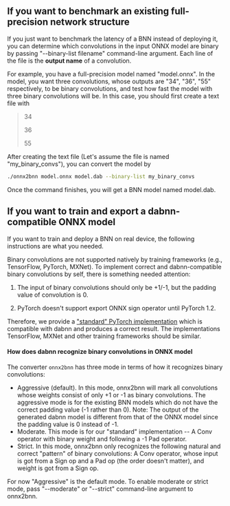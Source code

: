 ## If you want to benchmark an existing full-precision network structure

If you just want to benchmark the latency of a BNN instead of deploying it, you can determine which convolutions in the input ONNX model are binary by passing "--binary-list filename" command-line argument. Each line of the file is the **output name** of a convolution.

For example, you have a full-precision model named "model.onnx". In the model, you want three convolutions, whose outputs are "34", "36", "55" respectively, to be binary convolutions, and test how fast the model with three binary convolutions will be. In this case, you should first create a text file with

> 34
>
> 36
>
> 55

After creating the text file (Let's assume the file is named "my_binary_convs"), you can convert the model by

```bash
./onnx2bnn model.onnx model.dab --binary-list my_binary_convs
```

Once the command finishes, you will get a BNN model named model.dab.

## If you want to train and export a dabnn-compatible ONNX model

If you want to train and deploy a BNN on real device, the following instructions are what you needed.

Binary convolutions are not supported natively by training frameworks (e.g., TensorFlow, PyTorch, MXNet). To implement correct and dabnn-compatible binary convolutions by self, there is something needed attention:

1. The input of binary convolutions should only be +1/-1, but the padding value of convolution is 0.

2. PyTorch doesn't support export ONNX sign operator until PyTorch 1.2.

Therefore, we provide a ["standard" PyTorch implementation](https://gist.github.com/daquexian/7db1e7f1e0a92ab13ac1ad028233a9eb) which is compatible with dabnn and produces a correct result. The implementations TensorFlow, MXNet and other training frameworks should be similar. 

#### How does dabnn recognize binary convolutions in ONNX model

The converter `onnx2bnn` has three mode in terms of how it recognizes binary convolutions:

* Aggressive (default). In this mode, onnx2bnn will mark all convolutions whose weights consist of only +1 or -1 as binary convolutions. The aggressive mode is for the existing BNN models which do not have the correct padding value (-1 rather than 0). Note: The output of the generated dabnn model is different from that of the ONNX model since the padding value is 0 instead of -1.
* Moderate. This mode is for our "standard" implementation -- A Conv operator with binary weight and following a -1 Pad operator.
* Strict. In this mode, onnx2bnn only recognizes the following natural and correct "pattern" of binary convolutions: A Conv operator, whose input is got from a Sign op and a Pad op (the order doesn't matter), and weight is got from a Sign op.

For now "Aggressive" is the default mode. To enable moderate or strict mode, pass "--moderate" or "--strict" command-line argument to onnx2bnn.
